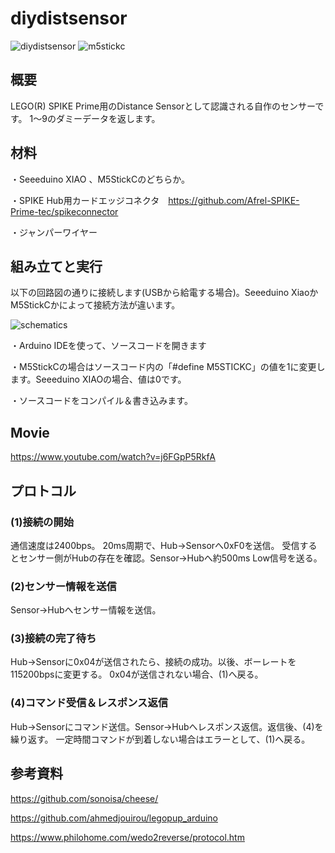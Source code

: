 # diydistsensor

![diydistsensor](https://user-images.githubusercontent.com/5597377/125673593-851458ac-01b9-4ab9-953b-776fc8dae487.jpg)
![m5stickc](https://user-images.githubusercontent.com/5597377/125725713-0e166bc3-a5ad-4e03-8664-7caa427dabba.jpg)

## 概要
LEGO(R) SPIKE Prime用のDistance Sensorとして認識される自作のセンサーです。
1～9のダミーデータを返します。

## 材料
・Seeeduino XIAO 、M5StickCのどちらか。

・SPIKE Hub用カードエッジコネクタ　https://github.com/Afrel-SPIKE-Prime-tec/spikeconnector

・ジャンパーワイヤー

## 組み立てと実行

以下の回路図の通りに接続します(USBから給電する場合)。Seeeduino XiaoかM5StickCかによって接続方法が違います。

![schematics](https://user-images.githubusercontent.com/5597377/125727769-7025dcfb-4826-4344-9406-95c480ccffe4.png)

・Arduino IDEを使って、ソースコードを開きます

・M5StickCの場合はソースコード内の「#define M5STICKC」の値を1に変更します。Seeeduino XIAOの場合、値は0です。

・ソースコードをコンパイル＆書き込みます。

## Movie

https://www.youtube.com/watch?v=j6FGpP5RkfA

## プロトコル
### (1)接続の開始
通信速度は2400bps。
20ms周期で、Hub→Sensorへ0xF0を送信。
受信するとセンサー側がHubの存在を確認。Sensor→Hubへ約500ms Low信号を送る。

### (2)センサー情報を送信
Sensor→Hubへセンサー情報を送信。

### (3)接続の完了待ち
Hub→Sensorに0x04が送信されたら、接続の成功。以後、ボーレートを115200bpsに変更する。
0x04が送信されない場合、(1)へ戻る。

### (4)コマンド受信＆レスポンス返信
Hub→Sensorにコマンド送信。Sensor→Hubへレスポンス返信。返信後、(4)を繰り返す。
一定時間コマンドが到着しない場合はエラーとして、(1)へ戻る。

## 参考資料
https://github.com/sonoisa/cheese/

https://github.com/ahmedjouirou/legopup_arduino

https://www.philohome.com/wedo2reverse/protocol.htm
